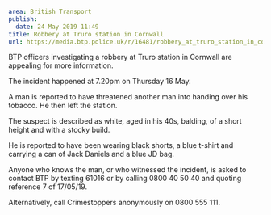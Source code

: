```yaml
area: British Transport
publish:
  date: 24 May 2019 11:49
title: Robbery at Truro station in Cornwall
url: https://media.btp.police.uk/r/16481/robbery_at_truro_station_in_cornwall
```

BTP officers investigating a robbery at Truro station in Cornwall are appealing for more information.

The incident happened at 7.20pm on Thursday 16 May.

A man is reported to have threatened another man into handing over his tobacco. He then left the station.

The suspect is described as white, aged in his 40s, balding, of a short height and with a stocky build.

He is reported to have been wearing black shorts, a blue t-shirt and carrying a can of Jack Daniels and a blue JD bag.

Anyone who knows the man, or who witnessed the incident, is asked to contact BTP by texting 61016 or by calling 0800 40 50 40 and quoting reference 7 of 17/05/19.

Alternatively, call Crimestoppers anonymously on 0800 555 111.
